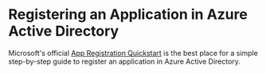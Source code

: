 # Registering an Application in Azure Active Directory

Microsoft's official [App Registration Quickstart](https://docs.microsoft.com/en-us/azure/active-directory/develop/quickstart-register-app) is the best place for a simple step-by-step guide to register an application in Azure Active Directory. 
